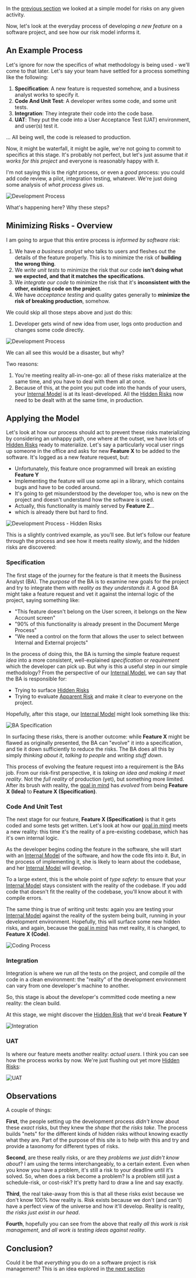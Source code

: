 
In the [previous section](Introduction) we looked at a simple model for risks on any given activity.

Now, let's look at the everyday process of developing _a new feature_ on a software project, and see how our risk model informs it.

## An Example Process

Let's ignore for now the specifics of what methodology is being used - we'll come to that later.  Let's say your team have settled for a process something like the following:

1.  **Specification**: A new feature is requested somehow, and a business analyst works to specify it.
2.  **Code And Unit Test**: A developer writes some code, and some unit tests.
3.  **Integration**: They integrate their code into the code base.
4.  **UAT**: They put the code into a User Acceptance Test (UAT) environment, and user(s) test it.

... All being well, the code is released to production.

Now, it might be waterfall, it might be agile, we're not going to commit to specifics at this stage.  It's probably not perfect, but let's just assume that _it works for this project_ and everyone is reasonably happy with it.  

I'm not saying this is the _right_ process, or even a _good_ process: you could add code review, a pilot, integration testing, whatever.  We're just doing some analysis of _what process gives us_.  

![Development Process](images/dev_process1.png)

What's happening here?  Why these steps?  

## Minimizing Risks - Overview

I am going to argue that this entire process is _informed by software risk_:

1.  We have _a business analyst_ who talks to users and fleshes out the details of the feature properly.   This is to minimize the risk of **building the wrong thing**.
2.  We _write unit tests_ to minimize the risk that our code **isn't doing what we expected, and that it matches the specifications**.
3.  We _integrate our code_ to minimize the risk that it's **inconsistent with the other, existing code on the project**.  
4.  We have _acceptance testing_ and quality gates generally to **minimize the risk of breaking production**, somehow.

We could skip all those steps above and just do this: 

1.  Developer gets wind of new idea from user, logs onto production and changes some code directly.

![Development Process](images/dev_process2.png)

We can all see this would be a disaster, but why?

Two reasons: 

1.  You're meeting reality all-in-one-go:  all of these risks materialize at the same time, and you have to deal with them all at once.
2.  Because of this, at the point you put code into the hands of your users, your [Internal Model](Internal-Model) is at its least-developed.  All the [Hidden Risks](Attendant-Risk) now need to be dealt with at the same time, in production.

## Applying the Model

Let's look at how our process should act to prevent these risks materializing by considering an unhappy path, one where at the outset, we have lots of [Hidden Risks](Attendant-Risk) ready to materialize.  Let's say a particularly vocal user rings up someone in the office and asks for new **Feature X** to be added to the software.  It's logged as a new feature request, but:
  
- Unfortunately, this feature once programmed will break an existing **Feature Y**  
- Implementing the feature will use some api in a library, which contains bugs and have to be coded around.    
- It's going to get misunderstood by the developer too, who is new on the project and doesn't understand how the software is used.  
- Actually, this functionality is mainly served by **Feature Z**...
- which is already there but hard to find.

![Development Process - Hidden Risks](images/dev_process_hidden_risks.png)

This is a slightly contrived example, as you'll see.  But let's follow our feature through the process and see how it meets reality slowly, and the hidden risks are discovered:

### Specification

The first stage of the journey for the feature is that it meets the Business Analyst (BA).  The _purpose_ of the BA is to examine new goals for the project and try to integrate them with _reality as they understands it_.  A good BA might take a feature request and vet it against the internal logic of the project, saying something like: 

- "This feature doesn't belong on the User screen, it belongs on the New Account screen"
- "90% of this functionality is already present in the Document Merge Process" 
- "We need a control on the form that allows the user to select between Internal and External projects"

In the process of doing this, the BA is turning the simple feature request _idea_ into a more consistent, well-explained _specification_ or _requirement_ which the developer can pick up.  But why is this a useful step in our simple methodology?  From the perspective of our [Internal Model](Internal-Model), we can say that the BA is responsible for:

- Trying to surface [Hidden Risks](Apparent-Risk)
- Trying to evaluate [Apparent Risk](Apparent-Risk) and make it clear to everyone on the project.

Hopefully, after this stage, our [Internal Model](Internal-Model) might look something like this:

![BA Specification](images/dev_process_ba.png)

In surfacing these risks, there is another outcome:  while **Feature X** might be flawed as originally presented, the BA can "evolve" it into a specification, and tie it down sufficiently to reduce the risks.   The BA does all this by simply _thinking about it_, _talking to people_ and _writing stuff down_.

This process of evolving the feature request into a requirement is the BAs job.  From our risk-first perspective, it is _taking an idea and making it meet reality_.  Not the _full reality_ of production (yet), but something more limited.  After its brush with reality, the [goal in mind](Goal-In-Mind) has _evolved_ from being **Feature X (Idea)** to **Feature X (Specification)**.

### Code And Unit Test

The next stage for our feature, **Feature X (Specification)** is that it gets coded and some tests get written.  Let's look at how our [goal in mind](Goal-In-Mind) meets a new reality:   this time it's the reality of a pre-existing codebase, which has it's own internal logic.

As the developer begins coding the feature in the software, she will start with an [Internal Model](Internal-Model) of the software, and how the code fits into it.  But, in the process of implementing it, she is likely to learn about the codebase, and 
her [Internal Model](Internal-Model) will develop.  

To a large extent, this is the whole point of _type safety_:  to ensure that your [Internal Model](Internal-Model) stays consistent with the reality of the codebase.  If you add code that doesn't fit the reality of the codebase, you'll know about it with compile errors.

The same thing is true of writing unit tests:  again you are testing your [Internal Model](Internal-Model) against the reality of the system being built, running in your development environment.  Hopefully, this will surface some new hidden risks, and again,
because the [goal in mind](Goal-In-Mind) has met reality, it is changed, to **Feature X (Code)**.

![Coding Process](images/dev_process_code.png)

### Integration

Integration is where we run _all_ the tests on the project, and compile _all_ the code in a clean environment:  the "reality" of the development environment can vary from one developer's machine to another.  

So, this stage is about the developer's committed code meeting a new reality: the clean build.   

At this stage, we might discover the [Hidden Risk](Attendant-Risk) that we'd break **Feature Y**

![Integration](images/dev_process_integration.png)

### UAT

Is where our feature meets another reality: _actual users_.   I think you can see how the process works by now.  We're just flushing out yet more [Hidden Risks](Attendant-Risk):

![UAT](images/dev_process_uat.png)

## Observations

A couple of things:

**First**, the people setting up the development process _didn't know_ about these _exact_ risks, but they knew the _shape that the risks take_.   The process builds "nets" for the different kinds of hidden risks without knowing exactly what they are.  Part of the purpose of this site is to help with this and try and provide a taxonomy for different types of risks.

**Second**, are these really risks, or are they _problems we just didn't know about_?  I am using the terms interchangeably, to a certain extent.  Even when you know you have a problem, it's still a risk to your deadline until it's solved.  So, when does a risk become a problem?  Is a problem still just a schedule-risk, or cost-risk?  It's pretty hard to draw a line and say exactly.

**Third**, the real take-away from this is that all these risks exist because we don't know 100% how reality is.  Risk exists because we don't (and can't) have a perfect view of the universe and how it'll develop.   Reality is reality, _the risks just exist in our head_.

**Fourth**, hopefully you can see from the above that really _all this work is risk management_, and _all work is testing ideas against reality_.   

## Conclusion?

Could it be that _everything_ you do on a software project is risk management?  This is an idea explored in [the next section](All-Risk-Management)  




